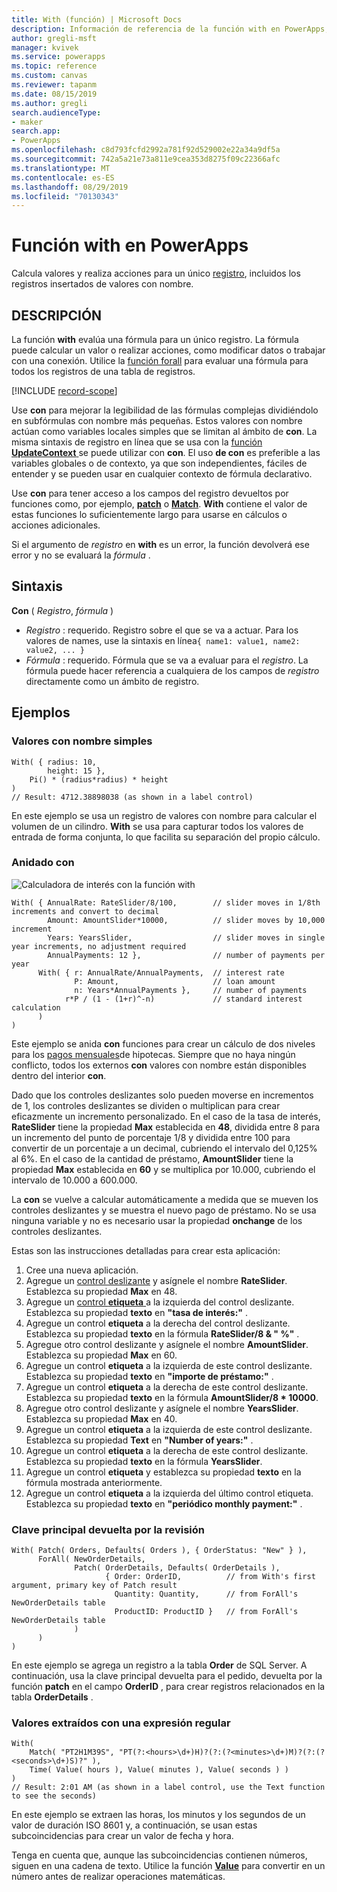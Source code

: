 ```yaml
---
title: With (función) | Microsoft Docs
description: Información de referencia de la función with en PowerApps, incluida la sintaxis
author: gregli-msft
manager: kvivek
ms.service: powerapps
ms.topic: reference
ms.custom: canvas
ms.reviewer: tapanm
ms.date: 08/15/2019
ms.author: gregli
search.audienceType:
- maker
search.app:
- PowerApps
ms.openlocfilehash: c8d793fcfd2992a781f92d529002e22a34a9df5a
ms.sourcegitcommit: 742a5a21e73a811e9cea353d8275f09c22366afc
ms.translationtype: MT
ms.contentlocale: es-ES
ms.lasthandoff: 08/29/2019
ms.locfileid: "70130343"
---
```

# <a name="with-function-in-powerapps"></a>Función with en PowerApps
Calcula valores y realiza acciones para un único [registro](../working-with-tables.md#records), incluidos los registros insertados de valores con nombre.

## <a name="description"></a>DESCRIPCIÓN

La función **with** evalúa una fórmula para un único registro.  La fórmula puede calcular un valor o realizar acciones, como modificar datos o trabajar con una conexión.  Utilice la [ función forall](function-forall.md) para evaluar una fórmula para todos los registros de una tabla de registros.

[!INCLUDE [record-scope](../../../includes/record-scope.md)]

Use **con** para mejorar la legibilidad de las fórmulas complejas dividiéndolo en subfórmulas con nombre más pequeñas.  Estos valores con nombre actúan como variables locales simples que se limitan al ámbito de **con**.  La misma sintaxis de registro en línea que se usa con la [función **UpdateContext** ](function-updatecontext.md) se puede utilizar con **con**.  El uso **de con** es preferible a las variables globales o de contexto, ya que son independientes, fáciles de entender y se pueden usar en cualquier contexto de fórmula declarativo.  

Use **con** para tener acceso a los campos del registro devueltos por funciones como, por ejemplo, [**patch**](function-patch.md) o [**Match**](function-ismatch.md).  **With** contiene el valor de estas funciones lo suficientemente largo para usarse en cálculos o acciones adicionales.  

Si el argumento de *registro* en **with** es un error, la función devolverá ese error y no se evaluará la *fórmula* .

## <a name="syntax"></a>Sintaxis
**Con** ( *Registro*, *fórmula* )

* *Registro* : requerido. Registro sobre el que se va a actuar.  Para los valores de names, use la sintaxis en línea`{ name1: value1, name2: value2, ... }`
* *Fórmula* : requerido.  Fórmula que se va a evaluar para el *registro*.  La fórmula puede hacer referencia a cualquiera de los campos de *registro* directamente como un ámbito de registro.

## <a name="examples"></a>Ejemplos

### <a name="simple-named-values"></a>Valores con nombre simples

```powerapps-dot
With( { radius: 10, 
        height: 15 },
    Pi() * (radius*radius) * height
)
// Result: 4712.38898038 (as shown in a label control)
```

En este ejemplo se usa un registro de valores con nombre para calcular el volumen de un cilindro.  **With** se usa para capturar todos los valores de entrada de forma conjunta, lo que facilita su separación del propio cálculo.  

### <a name="nested-with"></a>Anidado con

![Calculadora de interés con la función with](media/function-with/interest-calculator.gif)

```powerapps-dot
With( { AnnualRate: RateSlider/8/100,        // slider moves in 1/8th increments and convert to decimal
        Amount: AmountSlider*10000,          // slider moves by 10,000 increment
        Years: YearsSlider,                  // slider moves in single year increments, no adjustment required
        AnnualPayments: 12 },                // number of payments per year
      With( { r: AnnualRate/AnnualPayments,  // interest rate
              P: Amount,                     // loan amount
              n: Years*AnnualPayments },     // number of payments
            r*P / (1 - (1+r)^-n)             // standard interest calculation
      )
)  
```

Este ejemplo se anida **con** funciones para crear un cálculo de dos niveles para los [pagos mensuales](https://en.wikipedia.org/wiki/Mortgage_calculator#Monthly_payment_formula)de hipotecas.  Siempre que no haya ningún conflicto, todos los externos **con** valores con nombre están disponibles dentro del interior **con**.

Dado que los controles deslizantes solo pueden moverse en incrementos de 1, los controles deslizantes se dividen o multiplican para crear eficazmente un incremento personalizado.  En el caso de la tasa de interés, **RateSlider** tiene la propiedad **Max** establecida en **48**, dividida entre 8 para un incremento del punto de porcentaje 1/8 y dividida entre 100 para convertir de un porcentaje a un decimal, cubriendo el intervalo del 0,125% al 6%.  En el caso de la cantidad de préstamo, **AmountSlider** tiene la propiedad **Max** establecida en **60** y se multiplica por 10.000, cubriendo el intervalo de 10.000 a 600.000.

La **con** se vuelve a calcular automáticamente a medida que se mueven los controles deslizantes y se muestra el nuevo pago de préstamo.  No se usa ninguna variable y no es necesario usar la propiedad **onchange** de los controles deslizantes.

Estas son las instrucciones detalladas para crear esta aplicación:
1. Cree una nueva aplicación.
2. Agregue un [ control deslizante](../controls/control-slider.md) y asígnele el nombre **RateSlider**.  Establezca su propiedad **Max** en 48.
3. Agregue un [control **etiqueta** ](../controls/control-text-box.md) a la izquierda del control deslizante.  Establezca su propiedad **texto** en **"tasa de interés:"** .
3. Agregue un control **etiqueta** a la derecha del control deslizante.  Establezca su propiedad **texto** en la fórmula **RateSlider/8 & "&nbsp;%"** .
3. Agregue otro control deslizante y asígnele el nombre **AmountSlider**.  Establezca su propiedad **Max** en 60.
3. Agregue un control **etiqueta** a la izquierda de este control deslizante.  Establezca su propiedad **texto** en **"importe de préstamo:"** . 
3. Agregue un control **etiqueta** a la derecha de este control deslizante.  Establezca su propiedad **texto** en la fórmula **AmountSlider/8 * 10000**.
4. Agregue otro control deslizante y asígnele el nombre **YearsSlider**.  Establezca su propiedad **Max** en 40.
3. Agregue un control **etiqueta** a la izquierda de este control deslizante.  Establezca su propiedad **Text** en **"Number of years:"** . 
3. Agregue un control **etiqueta** a la derecha de este control deslizante.  Establezca su propiedad **texto** en la fórmula **YearsSlider**.
5. Agregue un control **etiqueta** y establezca su propiedad **texto** en la fórmula mostrada anteriormente.
3. Agregue un control **etiqueta** a la izquierda del último control etiqueta.  Establezca su propiedad **texto** en **"periódico monthly payment:"** .  

### <a name="primary-key-returned-from-patch"></a>Clave principal devuelta por la revisión

```powerapps-dot
With( Patch( Orders, Defaults( Orders ), { OrderStatus: "New" } ),
      ForAll( NewOrderDetails, 
              Patch( OrderDetails, Defaults( OrderDetails ), 
                     { Order: OrderID,          // from With's first argument, primary key of Patch result
                       Quantity: Quantity,      // from ForAll's NewOrderDetails table
                       ProductID: ProductID }   // from ForAll's NewOrderDetails table
              )
      )
)
```

En este ejemplo se agrega un registro a la tabla **Order** de SQL Server.  A continuación, usa la clave principal devuelta para el pedido, devuelta por la función **patch** en el campo **OrderID** , para crear registros relacionados en la tabla **OrderDetails** .  

### <a name="extracted-values-with-a-regular-expression"></a>Valores extraídos con una expresión regular

```powerapps-dot
With( 
    Match( "PT2H1M39S", "PT(?:<hours>\d+)H)?(?:(?<minutes>\d+)M)?(?:(?<seconds>\d+)S)?" ),
    Time( Value( hours ), Value( minutes ), Value( seconds ) )
)
// Result: 2:01 AM (as shown in a label control, use the Text function to see the seconds)
```

En este ejemplo se extraen las horas, los minutos y los segundos de un valor de duración ISO 8601 y, a continuación, se usan estas subcoincidencias para crear un valor de fecha y hora. 

Tenga en cuenta que, aunque las subcoincidencias contienen números, siguen en una cadena de texto.  Utilice la función [**Value**](function-value.md) para convertir en un número antes de realizar operaciones matemáticas.  

